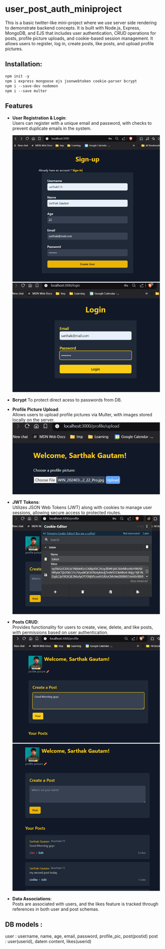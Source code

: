 # user_post_auth_miniproject

This is a basic twitter-like mini-project where we use server side rendering to demonstrate backend concepts.
It is built with Node.js, Express, MongoDB, and EJS that includes user authentication, CRUD operations for posts, profile picture uploads, and cookie-based session management. It allows users to register, log in, create posts, like posts, and upload profile pictures.

## Installation:

```
npm init -y
npm i express mongoose ejs jsonwebtoken cookie-parser bcrypt
npm i --save-dev nodemon
npm i --save multer
```

## Features

- **User Registration & Login**:  
  Users can register with a unique email and password, with checks to prevent duplicate emails in the system.

  ![Register User](./public/images/signup.png)
  ![Login User](./public/images/login.png)

- **Bcrypt**
  To protect direct acess to passwords from DB.

- **Profile Picture Upload**:  
  Allows users to upload profile pictures via Multer, with images stored locally on the server.
  ![Upload profile Picture](./public/images/profilepic_upload.png)

- **JWT Tokens**:  
  Utilizes JSON Web Tokens (JWT) along with cookies to manage user sessions, allowing secure access to protected routes.
  ![JWTs](./public/images/login_cookie.png)

- **Posts CRUD**:  
  Provides functionality for users to create, view, delete, and like posts, with permissions based on user authentication.
  ![posts](./public/images/post01.png)
  ![posts](./public/images/post02.png)


- **Data Associations**:  
  Posts are associated with users, and the likes feature is tracked through references in both user and post schemas.


## DB models :

user : username, name, age, email, password, profile_pic, post(postid)
post : user(userid), datem content, likes(userid) 
    
